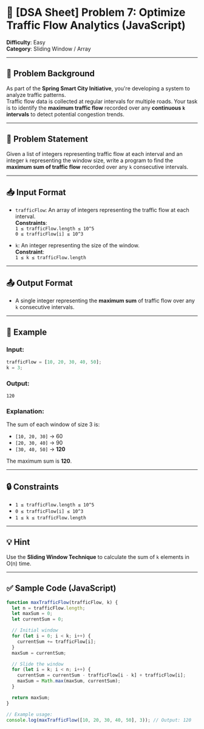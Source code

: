 # 🚦 [DSA Sheet] Problem 7: Optimize Traffic Flow Analytics (JavaScript)

**Difficulty**: Easy  
**Category**: Sliding Window / Array

---

## 🧠 Problem Background

As part of the **Spring Smart City Initiative**, you're developing a system to analyze traffic patterns.  
Traffic flow data is collected at regular intervals for multiple roads. Your task is to identify the **maximum traffic flow** recorded over any **continuous `k` intervals** to detect potential congestion trends.

---

## 🧩 Problem Statement

Given a list of integers representing traffic flow at each interval and an integer `k` representing the window size, write a program to find the **maximum sum of traffic flow** recorded over any `k` consecutive intervals.

---

## 📥 Input Format

- `trafficFlow`: An array of integers representing the traffic flow at each interval.  
  **Constraints**:  
  `1 ≤ trafficFlow.length ≤ 10^5`  
  `0 ≤ trafficFlow[i] ≤ 10^3`

- `k`: An integer representing the size of the window.  
  **Constraint**:  
  `1 ≤ k ≤ trafficFlow.length`

---

## 📤 Output Format

- A single integer representing the **maximum sum** of traffic flow over any `k` consecutive intervals.

---

## 🧪 Example

### Input:
```js
trafficFlow = [10, 20, 30, 40, 50];
k = 3;
```

### Output:
```
120
```

### Explanation:
The sum of each window of size 3 is:
- `[10, 20, 30]` → 60  
- `[20, 30, 40]` → 90  
- `[30, 40, 50]` → **120**

The maximum sum is **120**.

---

## 🔒 Constraints

- `1 ≤ trafficFlow.length ≤ 10^5`
- `0 ≤ trafficFlow[i] ≤ 10^3`
- `1 ≤ k ≤ trafficFlow.length`

---

## 💡 Hint

Use the **Sliding Window Technique** to calculate the sum of `k` elements in O(n) time.

---

## ✅ Sample Code (JavaScript)

```js
function maxTrafficFlow(trafficFlow, k) {
  let n = trafficFlow.length;
  let maxSum = 0;
  let currentSum = 0;

  // Initial window
  for (let i = 0; i < k; i++) {
    currentSum += trafficFlow[i];
  }
  maxSum = currentSum;

  // Slide the window
  for (let i = k; i < n; i++) {
    currentSum = currentSum - trafficFlow[i - k] + trafficFlow[i];
    maxSum = Math.max(maxSum, currentSum);
  }

  return maxSum;
}

// Example usage:
console.log(maxTrafficFlow([10, 20, 30, 40, 50], 3)); // Output: 120
```

